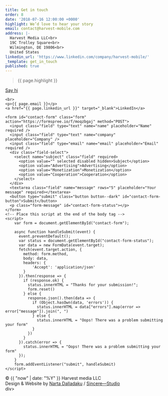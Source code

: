 ```yaml
---
title: Get in touch
order: 8
date: '2018-07-16 12:00:00 +0000'
highlight: We’d love to hear your story
email: contact@harvest-mobile.com
address: |-
  Harvest Media LLC<br>
  19C Trolley Square<br>
  Wilmington, DE 19806<br>
  United States
linkedin_url: 'https://www.linkedin.com/company/harvest-mobile/'
_template: get_in_touch
published: true
---
```


<div class="row">
  <div class="col-xs-12 col-sm-4">
    <blockquote><p>{{ page.highlight }}</p></blockquote>
    <a href="mailto:{{ page.email }}?subject=Inquiry" target="_blank" class="button">Say hi</a>

    <br>
    <p>{{ page.email }}</p>
    <a href="{{ page.linkedin_url }}" target="_blank">LinkedIn</a>

  </div>
  <div class="col-xs-12 col-sm-8">

    <form id="contact-form" class="form" action="https://formspree.io/f/moqzbgaj" method="POST">
      <input class="field" type="text" name="name" placeholder="Name" required />
      <input class="field" type="text" name="company" placeholder="Company" />
      <input class="field" type="email" name="email" placeholder="Email" required />
      <div class="field-select">
        <select name="subject" class="field" required>
          <option value="" selected disabled hidden>Subject</option>
          <option value="Advertising">Advertising</option>
          <option value="Monetization">Monetization</option>
          <option value="Cooperation">Cooperation</option>
        </select>
      </div>
      <textarea class="field" name="message" rows="5" placeholder="Your message" required></textarea>
      <button type="submit" class="button button--dark" id="contact-form-button">Submit</button>
      <p class="form-message" id="contact-form-status"></p>
    </form>
    <!-- Place this script at the end of the body tag -->
    <script>
        var form = document.getElementById("contact-form");
        
        async function handleSubmit(event) {
          event.preventDefault();
          var status = document.getElementById("contact-form-status");
          var data = new FormData(event.target);
          fetch(event.target.action, {
            method: form.method,
            body: data,
            headers: {
                'Accept': 'application/json'
            }
          }).then(response => {
            if (response.ok) {
              status.innerHTML = "Thanks for your submission!";
              form.reset()
            } else {
              response.json().then(data => {
                if (Object.hasOwn(data, 'errors')) {
                  status.innerHTML = data["errors"].map(error => error["message"]).join(", ")
                } else {
                  status.innerHTML = "Oops! There was a problem submitting your form"
                }
              })
            }
          }).catch(error => {
            status.innerHTML = "Oops! There was a problem submitting your form"
          });
        }
        form.addEventListener("submit", handleSubmit)
    </script>
  </div>
</div>
<div class="colophon">
  <div class="row">
    <div class="col-xs-12 col-sm-7">&copy; {{ "now" | date: "%Y" }} Harvest media LLC</div>
    <div class="col-xs-12 col-sm-5">Design & Website by <a href="https://www.nartadalladaku.com/" target="_blank">Narta Dalladaku</a> / <a href="https://sincere.studio" target="_blank">Sincere—Studio</a></div>div>
  </div>
</div>
